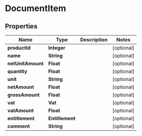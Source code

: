 

# DocumentItem


## Properties

| Name | Type | Description | Notes |
|------------ | ------------- | ------------- | -------------|
|**productId** | **Integer** |  |  [optional] |
|**name** | **String** |  |  [optional] |
|**netUnitAmount** | **Float** |  |  [optional] |
|**quantity** | **Float** |  |  [optional] |
|**unit** | **String** |  |  [optional] |
|**netAmount** | **Float** |  |  [optional] |
|**grossAmount** | **Float** |  |  [optional] |
|**vat** | **Vat** |  |  [optional] |
|**vatAmount** | **Float** |  |  [optional] |
|**entitlement** | **Entitlement** |  |  [optional] |
|**comment** | **String** |  |  [optional] |



